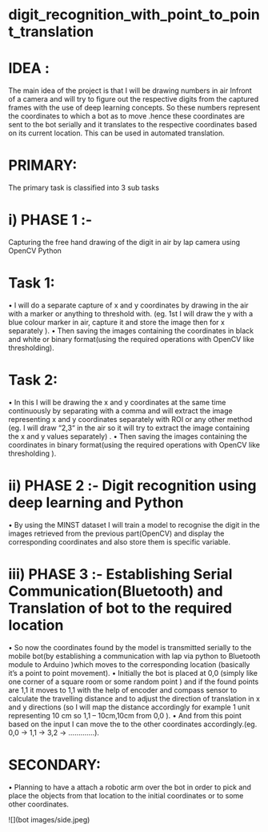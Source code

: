 # digit_recognition_with_point_to_point_translation


# IDEA :

   The main idea of the project is that I will be drawing numbers in air Infront of a camera and will try to figure out the respective digits from the captured frames with the use of deep learning concepts. So these numbers represent the coordinates to which a bot as to move .hence these coordinates are sent to the bot serially and it translates to the respective coordinates based on its current location.
This can be used in automated translation.

# PRIMARY:
   The primary task is classified into 3 sub tasks
# i) PHASE 1 :-
   Capturing the free hand drawing of the digit in air by lap camera using OpenCV Python
# Task 1:
• I will do a separate capture of x and y coordinates by drawing in the air with a marker or anything to threshold with. (eg. 1st I will draw the y with a blue colour marker in air, capture it and store the image then for x separately ).
• Then saving the images containing the coordinates in black and white or binary format(using the required operations with OpenCV like thresholding).
# Task 2:
• In this I will be drawing the x and y coordinates at the same time continuously by separating with a comma and will extract the image representing x and y coordinates separately with ROI or any other method (eg. I will draw “2,3“ in the air so it will try to extract the image containing the x and y values separately) .
• Then saving the images containing the coordinates in binary format(using the required operations with OpenCV like thresholding ).
# ii) PHASE 2 :- Digit recognition using deep learning and Python
• By using the MINST dataset I will train a model to recognise the digit in the images retrieved from the previous part(OpenCV) and display the corresponding coordinates and also store them is specific variable.
# iii) PHASE 3 :- Establishing Serial Communication(Bluetooth) and Translation of bot to the required location
• So now the coordinates found by the model is transmitted serially to the mobile bot(by establishing a communication with lap via python to Bluetooth module to Arduino )which moves to the corresponding location (basically it’s a point to point movement).
• Initially the bot is placed at 0,0 (simply like one corner of a square room or some random point ) and if the found points are 1,1 it moves to 1,1 with the help of encoder and compass sensor to calculate the travelling distance and to adjust the direction of translation in x and y directions (so I will map the distance accordingly for example 1 unit representing 10 cm so 1,1 – 10cm,10cm from 0,0 ).
• And from this point based on the input I can move the to the other coordinates accordingly.(eg. 0,0 → 1,1 → 3,2 → ………….).
# SECONDARY:
• Planning to have a attach a robotic arm over the bot in order to pick and place the objects from that location to the initial coordinates or to some other coordinates.

![](bot images/side.jpeg)
